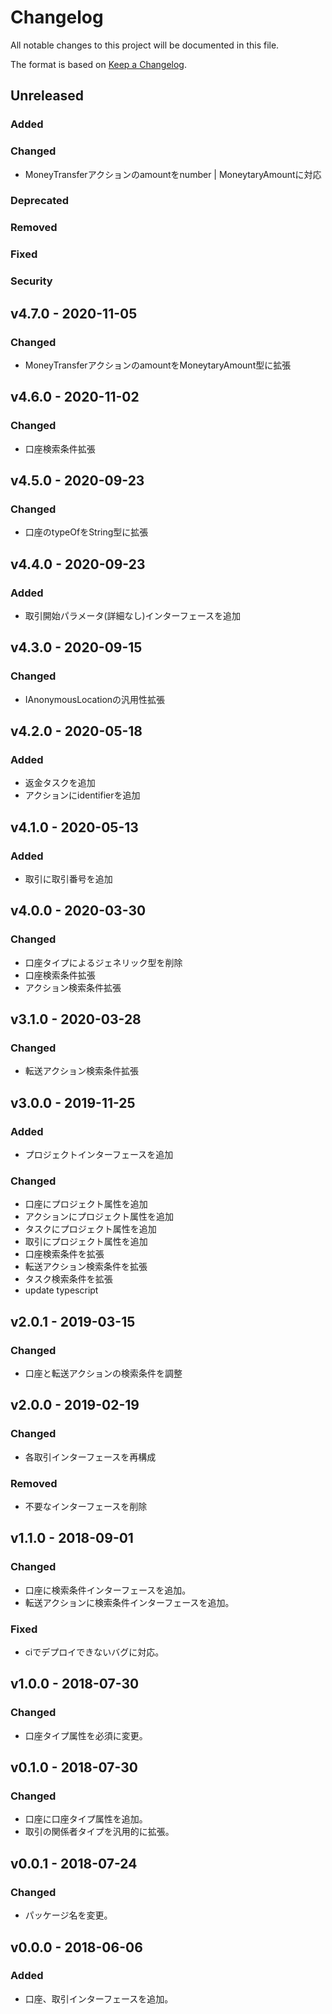 # Changelog

All notable changes to this project will be documented in this file.

The format is based on [Keep a Changelog](http://keepachangelog.com/).

## Unreleased

### Added

### Changed

- MoneyTransferアクションのamountをnumber | MoneytaryAmountに対応

### Deprecated

### Removed

### Fixed

### Security

## v4.7.0 - 2020-11-05

### Changed

- MoneyTransferアクションのamountをMoneytaryAmount型に拡張

## v4.6.0 - 2020-11-02

### Changed

- 口座検索条件拡張

## v4.5.0 - 2020-09-23

### Changed

- 口座のtypeOfをString型に拡張

## v4.4.0 - 2020-09-23

### Added

- 取引開始パラメータ(詳細なし)インターフェースを追加

## v4.3.0 - 2020-09-15

### Changed

- IAnonymousLocationの汎用性拡張

## v4.2.0 - 2020-05-18

### Added

- 返金タスクを追加
- アクションにidentifierを追加

## v4.1.0 - 2020-05-13

### Added

- 取引に取引番号を追加

## v4.0.0 - 2020-03-30

### Changed

- 口座タイプによるジェネリック型を削除
- 口座検索条件拡張
- アクション検索条件拡張

## v3.1.0 - 2020-03-28

### Changed

- 転送アクション検索条件拡張

## v3.0.0 - 2019-11-25

### Added

- プロジェクトインターフェースを追加

### Changed

- 口座にプロジェクト属性を追加
- アクションにプロジェクト属性を追加
- タスクにプロジェクト属性を追加
- 取引にプロジェクト属性を追加
- 口座検索条件を拡張
- 転送アクション検索条件を拡張
- タスク検索条件を拡張
- update typescript

## v2.0.1 - 2019-03-15

### Changed

- 口座と転送アクションの検索条件を調整

## v2.0.0 - 2019-02-19

### Changed

- 各取引インターフェースを再構成

### Removed

- 不要なインターフェースを削除

## v1.1.0 - 2018-09-01

### Changed

- 口座に検索条件インターフェースを追加。
- 転送アクションに検索条件インターフェースを追加。

### Fixed

- ciでデプロイできないバグに対応。

## v1.0.0 - 2018-07-30

### Changed

- 口座タイプ属性を必須に変更。

## v0.1.0 - 2018-07-30

### Changed

- 口座に口座タイプ属性を追加。
- 取引の関係者タイプを汎用的に拡張。

## v0.0.1 - 2018-07-24

### Changed

- パッケージ名を変更。

## v0.0.0 - 2018-06-06

### Added

- 口座、取引インターフェースを追加。
